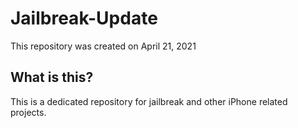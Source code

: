 # Jailbreak-Update
This repository was created on April 21, 2021

## What is this?
This is a dedicated repository for jailbreak and other iPhone related projects.
